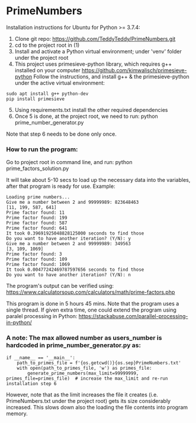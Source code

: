 # PrimeNumbers

Installation instructions for Ubuntu for Python >= 3.7.4:

1. Clone git repo: https://github.com/TeddyTeddy/PrimeNumbers.git
2. cd to the project root in (1)
3. Install and activate a Python virtual environment; under 'venv' folder under the project root
4. This project uses primesieve-python library, which requires g++ installed on your computer
   https://github.com/kimwalisch/primesieve-python
   Follow the instructions, and install g++ & the primesieve-python under the active virtual environment:
```
sudo apt install g++ python-dev
pip install primesieve
```
5. Using requirements.txt install the other required dependencies
6. Once 5 is done, at the project root, we need to run:
    python prime_number_generator.py

Note that step 6 needs to be done only once.

### How to run the program:

Go to project root in command line, and run:
   python prime_factors_solution.py

It will take about 5-10 secs to load up the necessary data into the variables, after that program is ready for use.
Example:
```
Loading prime numbers...
Give me a number between 2 and 99999989: 823648463
[11, 199, 587, 641]
Prime factor found: 11
Prime factor found: 199
Prime factor found: 587
Prime factor found: 641
It took 0.39691925048828125000 seconds to find those
Do you want to have another iteration? (Y/N): y
Give me a number between 2 and 99999989: 349563
[3, 109, 1069]
Prime factor found: 3
Prime factor found: 109
Prime factor found: 1069
It took 0.00477242469787597656 seconds to find those
Do you want to have another iteration? (Y/N): n
```

The program's output can be verified using:
https://www.calculatorsoup.com/calculators/math/prime-factors.php

This program is done in 5 hours 45 mins. Note that the program uses a single thread.
If given extra time, one could extend the program using paralel processing in Python:
https://stackabuse.com/parallel-processing-in-python/

### A note: The max allowed number as users_number is hardcoded in prime_number_generator.py as:
```
if __name__ == '__main__':
    path_to_primes_file = f'{os.getcwd()}{os.sep}PrimeNumbers.txt'
    with open(path_to_primes_file, 'w') as primes_file:
        generate_prime_numbers(max_limit=99999999, primes_file=primes_file)  # increase the max_limit and re-run installation step 6
```

However, note that as the limit increases the file it creates (i.e. PrimeNumbers.txt under the project root)
gets its size considerably increased. This slows down also the loading the file contents into program memory.